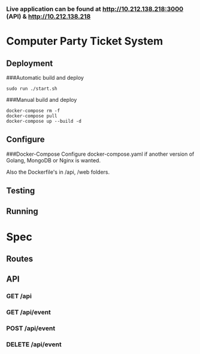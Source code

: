 ### Live application can be found at http://10.212.138.218:3000 (API) & http://10.212.138.218


# Computer Party Ticket System

## Deployment

###Automatic build and deploy
```
sudo run ./start.sh
```

###Manual build and deploy
```
docker-compose rm -f
docker-compose pull
docker-compose up --build -d
```


## Configure
###Docker-Compose
Configure docker-compose.yaml if another version of Golang, MongoDB or Nginx is wanted. 

Also the Dockerfile's in /api, /web folders.

## Testing



## Running

# Spec

## Routes


## API

### GET /api

### GET /api/event

### POST /api/event

### DELETE /api/event